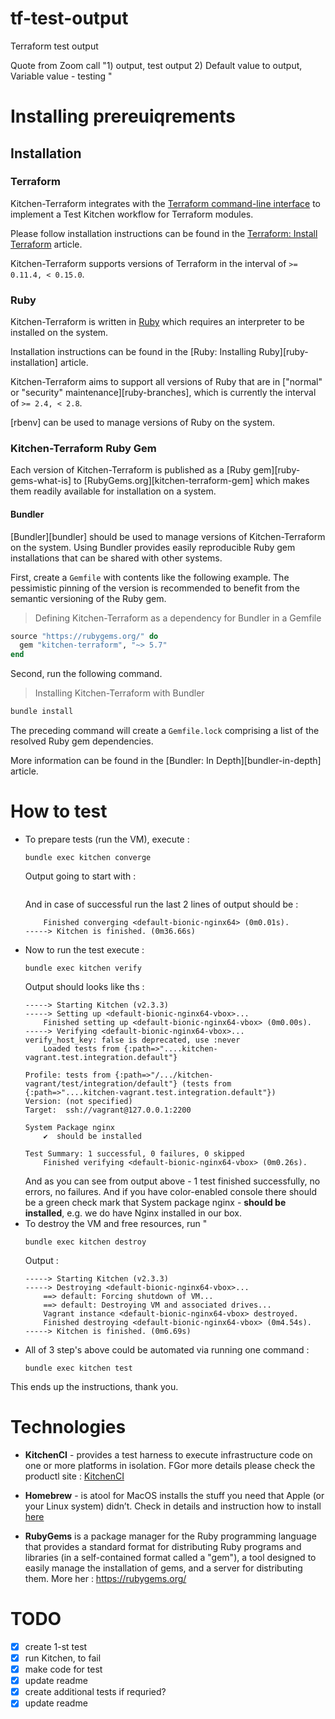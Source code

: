 # tf-test-output
Terraform test output

Quote from Zoom call "1) output, test output
2) Default value to output, 
Variable value - testing "

# Installing prereuiqrements

## Installation

### Terraform

Kitchen-Terraform integrates with the
[Terraform command-line interface](https://www.terraform.io/docs/cli/commands/index.html) to implement a Test Kitchen workflow for Terraform modules.

Please follow installation instructions can be found in the
[Terraform: Install Terraform](https://www.terraform.io/intro/getting-started/install.html) article.

Kitchen-Terraform supports versions of Terraform in the interval of
`>= 0.11.4, < 0.15.0`.

### Ruby

Kitchen-Terraform is written in [Ruby](https://www.ruby-lang.org/en/) which requires an
interpreter to be installed on the system.

Installation instructions can be found in the
[Ruby: Installing Ruby][ruby-installation] article.

Kitchen-Terraform aims to support all versions of Ruby that are in
["normal" or "security" maintenance][ruby-branches], which is currently
the interval of `>= 2.4, < 2.8`.

[rbenv] can be used to manage versions of Ruby on the system.

### Kitchen-Terraform Ruby Gem

Each version of Kitchen-Terraform is published as a
[Ruby gem][ruby-gems-what-is] to [RubyGems.org][kitchen-terraform-gem]
which makes them readily available for installation on a system.

#### Bundler

[Bundler][bundler] should be used to manage versions of
Kitchen-Terraform on the system. Using Bundler provides easily
reproducible Ruby gem installations that can be shared with other
systems.

First, create a `Gemfile` with contents like the following example. The
pessimistic pinning of the version is recommended to benefit from
the semantic versioning of the Ruby gem.

> Defining Kitchen-Terraform as a dependency for Bundler in a Gemfile

```ruby
source "https://rubygems.org/" do
  gem "kitchen-terraform", "~> 5.7"
end
```

Second, run the following command.

> Installing Kitchen-Terraform with Bundler

```sh
bundle install
```

The preceding command will create a `Gemfile.lock` comprising a list
of the resolved Ruby gem dependencies.

More information can be found in the
[Bundler: In Depth][bundler-in-depth] article.

# How to test

- To prepare tests (run the VM), execute :
    ```
    bundle exec kitchen converge
    ```
    Output going to start with :
    ```

    ```
    And in case of successful run the last 2 lines of output should be : 
    ```
        Finished converging <default-bionic-nginx64> (0m0.01s).
    -----> Kitchen is finished. (0m36.66s)
    ```
- Now to run the test execute : 
    ```
    bundle exec kitchen verify
    ```
    Output should looks like ths : 
    ```
    -----> Starting Kitchen (v2.3.3)
    -----> Setting up <default-bionic-nginx64-vbox>...
        Finished setting up <default-bionic-nginx64-vbox> (0m0.00s).
    -----> Verifying <default-bionic-nginx64-vbox>...
    verify_host_key: false is deprecated, use :never
        Loaded tests from {:path=>"....kitchen-vagrant.test.integration.default"} 

    Profile: tests from {:path=>"/.../kitchen-vagrant/test/integration/default"} (tests from {:path=>"....kitchen-vagrant.test.integration.default"})
    Version: (not specified)
    Target:  ssh://vagrant@127.0.0.1:2200

    System Package nginx
        ✔  should be installed

    Test Summary: 1 successful, 0 failures, 0 skipped
        Finished verifying <default-bionic-nginx64-vbox> (0m0.26s).
    ```
    And as you can see from output above - 1 test finished successfully, no errors, no failures. And if you have color-enabled console there should be a green check mark that 
    System package nginx - **should be installed**, e.g. we do have Nginx installed in our box.
- To destroy the VM and free resources, run "
    ```
    bundle exec kitchen destroy
    ```
    Output :
    ```
    -----> Starting Kitchen (v2.3.3)
    -----> Destroying <default-bionic-nginx64-vbox>...
        ==> default: Forcing shutdown of VM...
        ==> default: Destroying VM and associated drives...
        Vagrant instance <default-bionic-nginx64-vbox> destroyed.
        Finished destroying <default-bionic-nginx64-vbox> (0m4.54s).
    -----> Kitchen is finished. (0m6.69s)
    ```
- All of 3 step's above could be automated via running one command : 
    ```
    bundle exec kitchen test
    ```
This ends up the instructions, thank you. 


# Technologies

- **KitchenCI** - provides a test harness to execute infrastructure code on one or more platforms in isolation. FGor more details please check the productl site : [KitchenCI](https://kitchen.ci/)

- **Homebrew** - is atool for MacOS installs the stuff you need that Apple (or your Linux system) didn’t. Check in details and instruction how to install [here](https://brew.sh/)

- **RubyGems** is a package manager for the Ruby programming language that provides a standard format for distributing Ruby programs and libraries (in a self-contained format called a "gem"), a tool designed to easily manage the installation of gems, and a server for distributing them. More her : https://rubygems.org/


# TODO

- [x] create 1-st test 
- [x] run Kitchen, to fail
- [x] make code for test
- [X] update readme
- [X] create additional tests if requried? 
- [X] update readme
